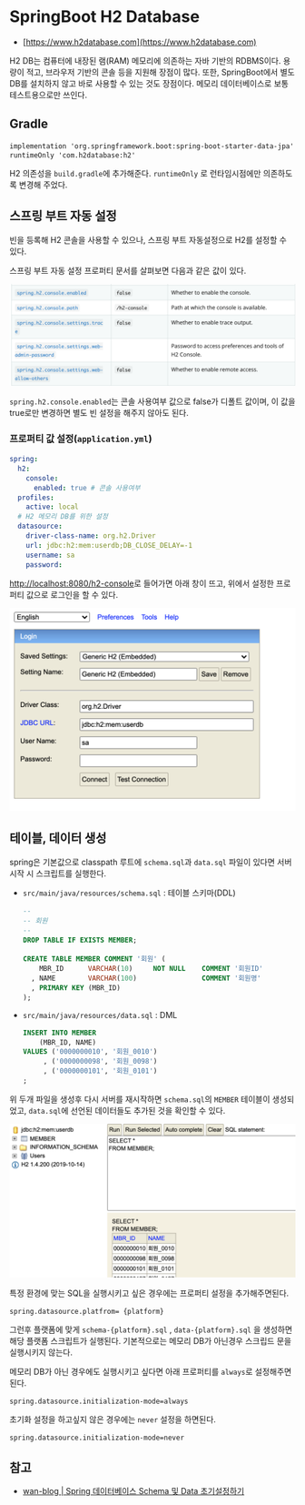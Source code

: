 # SpringBoot H2 Database

- [https://www.h2database.com](https://www.h2database.com)

H2 DB는 컴퓨터에 내장된 램(RAM) 메모리에 의존하는 자바 기반의 RDBMS이다. 용량이 적고, 브라우저 기반의 콘솔 등을 지원해 장점이 많다. 또한, SpringBoot에서 별도 DB를 설치하지 않고 바로 사용할 수 있는 것도 장점이다. 메모리 데이터베이스로 보통 테스트용으로만 쓰인다.


## Gradle

```
implementation 'org.springframework.boot:spring-boot-starter-data-jpa'
runtimeOnly 'com.h2database:h2'
```

H2 의존성을 `build.gradle`에 추가해준다. `runtimeOnly` 로 런타임시점에만 의존하도록 변경해 주었다.

## 스프링 부트 자동 설정

빈을 등록해 H2 콘솔을 사용할 수 있으나, 스프링 부트 자동설정으로 H2를 설정할 수 있다.

스프링 부트 자동 설정 프로퍼티 문서를 살펴보면 다음과 같은 값이 있다.

![image-20210216215948595](./assets/image-20210216215948595.png)

`spring.h2.console.enabled`는 콘솔 사용여부 값으로 false가 디폴트 값이며, 이 값을 true로만 변경하면 별도 빈 설정을 해주지 않아도 된다.



### 프로퍼티 값 설정(`application.yml`)

```yaml
spring:
  h2:
    console:
      enabled: true # 콘솔 사용여부
  profiles:
    active: local
  # H2 메모리 DB를 위한 설정
  datasource:
    driver-class-name: org.h2.Driver
    url: jdbc:h2:mem:userdb;DB_CLOSE_DELAY=-1
    username: sa
    password:
```

[http://localhost:8080/h2-console](http://localhost:8080/h2-console)로 들어가면 아래 창이 뜨고, 위에서 설정한 프로퍼티 값으로 로그인을 할 수 있다.

<img src="./assets/image-20210216220557491.png" alt="image-20210216220557491" style="zoom:70%;" />

## 테이블, 데이터 생성

spring은 기본값으로 classpath 루트에 `schema.sql`과 `data.sql` 파일이 있다면 서버 시작 시 스크립트를 실행한다.

- `src/main/java/resources/schema.sql` : 테이블 스키마(DDL)

  ```sql
  --
  -- 회원
  --
  DROP TABLE IF EXISTS MEMBER;
  
  CREATE TABLE MEMBER COMMENT '회원' (
      MBR_ID      VARCHAR(10)     NOT NULL    COMMENT '회원ID'
    , NAME        VARCHAR(100)                COMMENT '회원명'
    , PRIMARY KEY (MBR_ID)
  );
  
  ```

- `src/main/java/resources/data.sql` : DML

  ```sql
  INSERT INTO MEMBER
      (MBR_ID, NAME)
  VALUES ('0000000010', '회원_0010')
       , ('0000000098', '회원_0098')
       , ('0000000101', '회원_0101')
  ;
  ```

위 두개 파일을 생성후 다시 서버를 재시작하면 `schema.sql`의  `MEMBER` 테이블이 생성되었고, `data.sql`에 선언된 데이터들도 추가된 것을 확인할 수 있다.

<img src="./assets/image-20210216221529671.png" alt="image-20210216221529671" style="zoom:50%;" />

특정 환경에 맞는 SQL을 실행시키고 싶은 경우에는 프로퍼티 설정을 추가해주면된다.

```properties
spring.datasource.platfrom= {platform}
```

그런후 플랫폼에 맞게 `schema-{platform}.sql` , `data-{platform}.sql` 을 생성하면 해당 플랫폼 스크립트가 실행된다. 기본적으로는 메모리 DB가 아닌경우 스크립드 문을 실행시키지 않는다.

메모리 DB가 아닌 경우에도 실행시키고 싶다면 아래 프로퍼티를 `always`로 설정해주면 된다.

```properties
spring.datasource.initialization-mode=always
```

초기화 설정을 하고싶지 않은 경우에는 `never` 설정을 하면된다.

```properties
spring.datasource.initialization-mode=never
```





## 참고

- [wan-blog | Spring 데이터베이스 Schema 및 Data 초기설정하기](https://wan-blog.tistory.com/52)

